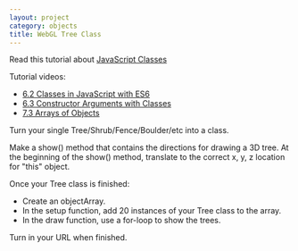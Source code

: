 ```yaml
---
layout: project
category: objects
title: WebGL Tree Class
---
```


Read this tutorial about [JavaScript Classes](https://www.w3schools.com/js/js_classes.asp)

Tutorial videos:

- [6.2 Classes in JavaScript with ES6](https://drive.google.com/file/d/1Kut5j_7kDPhZ9a9O29mXGl4Lnoc3cYMB/view?usp=sharing)
- [6.3 Constructor Arguments with Classes](https://drive.google.com/file/d/1rUuHhP2z413OInMmegccId7CXdN749SH/view?usp=sharing)
- [7.3 Arrays of Objects](https://drive.google.com/file/d/1btRUFtwsT5nC7-byzorZPq2S04htBNJ-/view?usp=sharing)


Turn your single Tree/Shrub/Fence/Boulder/etc into a class.

Make a show() method that contains the directions for drawing a 3D tree. At the beginning of the show() method, translate to the correct x, y, z location for "this" object.

Once your Tree class is finished:

- Create an objectArray.
- In the setup function, add 20 instances of your Tree class to the array.
- In the draw function, use a for-loop to show the trees.

Turn in your URL when finished.
